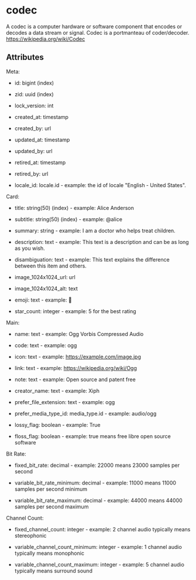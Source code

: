 # codec

A codec is a computer hardware or software component that encodes or decodes a data stream or signal.
Codec is a portmanteau of coder/decoder.
https://wikipedia.org/wiki/Codec



## Attributes

Meta:

  * id: bigint (index)

  * zid: uuid (index)

  * lock_version: int

  * created_at: timestamp

  * created_by: url

  * updated_at: timestamp

  * updated_by: url

  * retired_at: timestamp

  * retired_by: url

  * locale_id: locale.id - example: the id of locale "English - United States".


Card:

  * title: string(50) (index) - example: Alice Anderson


  * subtitle: string(50) (index) - example: @alice


  * summary: string - example: I am a doctor who helps treat children.


  * description: text - example: This text is a description and can be as long as you wish.


  * disambiguation: text - example: This text explains the difference between this item and others.


  * image_1024x1024_url: url

  * image_1024x1024_alt: text

  * emoji: text - example: 🚀


  * star_count: integer - example: 5 for the best rating


Main:

  * name: text - example: Ogg Vorbis Compressed Audio


  * code: text - example: ogg


  * icon: text - example: https://example.com/image.jpg


  * link: text - example: https://wikipedia.org/wiki/Ogg


  * note: text - example: Open source and patent free


  * creator_name: text - example: Xiph


  * prefer_file_extension: text - example: ogg


  * prefer_media_type_id: media_type.id - example: audio/ogg


  * lossy_flag: boolean - example: True


  * floss_flag: boolean - example: true means free libre open source software


Bit Rate:

  * fixed_bit_rate: decimal - example: 22000 means 23000 samples per second


  * variable_bit_rate_minimum: decimal - example: 11000 means 11000 samples per second minimum


  * variable_bit_rate_maximum: decimal - example: 44000 means 44000 samples per second maximum


Channel Count:

  * fixed_channel_count: integer - example: 2 channel audio typically means stereophonic


  * variable_channel_count_minimum: integer - example: 1 channel audio typically means monophonic


  * variable_channel_count_maximum: integer - example: 5 channel audio typically means surround sound


